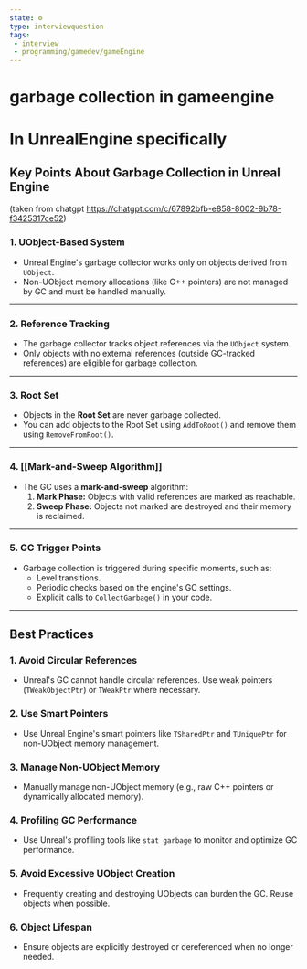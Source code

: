 ```yaml
---
state: ⚙️
type: interviewquestion
tags:
 - interview 
 - programming/gamedev/gameEngine 
---
```

# garbage collection in gameengine

# In UnrealEngine specifically


## **Key Points About Garbage Collection in Unreal Engine**
(taken from chatgpt https://chatgpt.com/c/67892bfb-e858-8002-9b78-f3425317ce52)
### **1. UObject-Based System**

- Unreal Engine's garbage collector works only on objects derived from `UObject`.
- Non-UObject memory allocations (like C++ pointers) are not managed by GC and must be handled manually.

---

### **2. Reference Tracking**

- The garbage collector tracks object references via the `UObject` system.
- Only objects with no external references (outside GC-tracked references) are eligible for garbage collection.

---

### **3. Root Set**

- Objects in the **Root Set** are never garbage collected.
- You can add objects to the Root Set using `AddToRoot()` and remove them using `RemoveFromRoot()`.

---

### **4. [[Mark-and-Sweep Algorithm]]**

- The GC uses a **mark-and-sweep** algorithm:
    1. **Mark Phase:** Objects with valid references are marked as reachable.
    2. **Sweep Phase:** Objects not marked are destroyed and their memory is reclaimed.

---

### **5. GC Trigger Points**

- Garbage collection is triggered during specific moments, such as:
    - Level transitions.
    - Periodic checks based on the engine's GC settings.
    - Explicit calls to `CollectGarbage()` in your code.

---

## **Best Practices**

### **1. Avoid Circular References**

- Unreal's GC cannot handle circular references. Use weak pointers (`TWeakObjectPtr`) or `TWeakPtr` where necessary.

### **2. Use Smart Pointers**

- Use Unreal Engine's smart pointers like `TSharedPtr` and `TUniquePtr` for non-UObject memory management.

### **3. Manage Non-UObject Memory**

- Manually manage non-UObject memory (e.g., raw C++ pointers or dynamically allocated memory).

### **4. Profiling GC Performance**

- Use Unreal's profiling tools like `stat garbage` to monitor and optimize GC performance.

### **5. Avoid Excessive UObject Creation**

- Frequently creating and destroying UObjects can burden the GC. Reuse objects when possible.

### **6. Object Lifespan**

- Ensure objects are explicitly destroyed or dereferenced when no longer needed.
